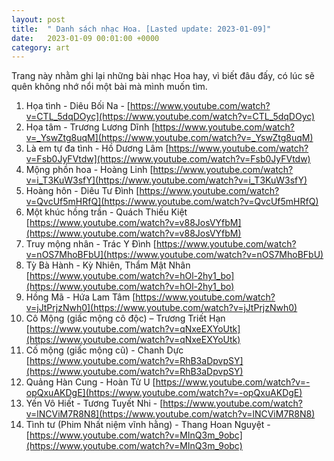 ```yaml
---
layout: post
title:  " Danh sách nhạc Hoa. [Lasted update: 2023-01-09]"
date:   2023-01-09 00:01:00 +0000
category: art
---
```

Trang này nhằm ghi lại những bài nhạc Hoa hay, vì biết đâu đấy, có lúc sẽ quên không nhớ nổi một bài mà mình muốn tìm. 

1. Họa tình - Diêu Bối Na - [https://www.youtube.com/watch?v=CTL_5dqDOyc](https://www.youtube.com/watch?v=CTL_5dqDOyc)
2. Họa tâm - Trương Lương Dĩnh [https://www.youtube.com/watch?v=_YswZtg8uqM](https://www.youtube.com/watch?v=_YswZtg8uqM)
3. Là em tự đa tình - Hồ Dương Lâm [https://www.youtube.com/watch?v=Fsb0JyFVtdw](https://www.youtube.com/watch?v=Fsb0JyFVtdw)
4. Mộng phồn hoa - Hoàng Linh [https://www.youtube.com/watch?v=i_T3KuW3sfY](https://www.youtube.com/watch?v=i_T3KuW3sfY)
5. Hoàng hôn - Diêu Tư Đình [https://www.youtube.com/watch?v=QvcUf5mHRfQ](https://www.youtube.com/watch?v=QvcUf5mHRfQ)
6. Một khúc hồng trần - Quách Thiếu Kiệt [https://www.youtube.com/watch?v=v88JosVYfbM](https://www.youtube.com/watch?v=v88JosVYfbM)
7. Truy mộng nhân - Trác Y Đình [https://www.youtube.com/watch?v=nOS7MhoBFbU](https://www.youtube.com/watch?v=nOS7MhoBFbU)
8. Tỳ Bà Hành - Kỳ Nhiên, Thẩm Mật Nhân [https://www.youtube.com/watch?v=hOl-2hy1_bo](https://www.youtube.com/watch?v=hOl-2hy1_bo)
9. Hồng Mã - Hứa Lam Tâm [https://www.youtube.com/watch?v=jJtPrjzNwh0](https://www.youtube.com/watch?v=jJtPrjzNwh0)
10. Cô Mộng (giấc mộng cô độc) – Trương Triết Hạn [https://www.youtube.com/watch?v=qNxeEXYoUtk](https://www.youtube.com/watch?v=qNxeEXYoUtk)
11. Cố mộng (giấc mộng cũ) - Chanh Dực [https://www.youtube.com/watch?v=RhB3aDpvpSY](https://www.youtube.com/watch?v=RhB3aDpvpSY)
12. Quảng Hàn Cung - Hoàn Tử U [https://www.youtube.com/watch?v=-opQxuAKDgE](https://www.youtube.com/watch?v=-opQxuAKDgE)
13. Yến Vô Hiết - Tương Tuyết Nhi - [https://www.youtube.com/watch?v=lNCViM7R8N8](https://www.youtube.com/watch?v=lNCViM7R8N8)
14. Tình tư (Phim Nhất niệm vĩnh hằng) - Thang Hoan Nguyệt - [https://www.youtube.com/watch?v=MInQ3m_9obc](https://www.youtube.com/watch?v=MInQ3m_9obc)